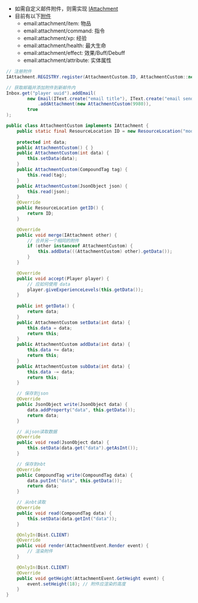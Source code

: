 * 如需自定义邮件附件，则需实现 [IAttachment](https://github.com/SmallJiu/Inbox/blob/1.20.1/src/main/java/cat/jiu/email/api/IAttachment.java)
* 目前有以下[附件](https://github.com/SmallJiu/Inbox/tree/1.20.1/src/main/java/cat/jiu/email/element/attachment)
  * email:attachment/item: 物品
  * email:attachment/command: 指令
  * email:attachment/xp: 经验
  * email:attachment/health: 最大生命
  * email:attachment/effect: 效果/Buff/Debuff
  * email:attachment/attribute: 实体属性

```java
// 注册附件
IAttachment.REGISTRY.register(AttachmentCustom.ID, AttachmentCustom::new, AttachmentCustom::new);

// 获取邮箱并添加附件到新邮件内
Inbox.get("player uuid").addEmail(
        new Email(IText.create("email title"), IText.create("email sender"))
            .addAttachment(new AttachmentCustom(9980)),
        true
);

public class AttachmentCustom implements IAttachment {
    public static final ResourceLocation ID = new ResourceLocation("modid", "email/attachment/custom");
    
    protected int data;
    public AttachmentCustom() { }
    public AttachmentCustom(int data) {
        this.setData(data);
    }
    public AttachmentCustom(CompoundTag tag) {
        this.read(tag);
    }
    public AttachmentCustom(JsonObject json) {
        this.read(json);
    }
    @Override
    public ResourceLocation getID() {
        return ID;
    }

    @Override
    public void merge(IAttachment other) {
        // 合并另一个相同的附件
        if (other instanceof AttachmentCustom) {
            this.addData(((AttachmentCustom) other).getData());
        }
    }

    @Override
    public void accept(Player player) {
        // 应如何使用 data
        player.giveExperienceLevels(this.getData());
    }
    
    public int getData() {
        return data;
    }
    public AttachmentCustom setData(int data) {
        this.data = data;
        return this;
    }
    public AttachmentCustom addData(int data) {
        this.data += data;
        return this;
    }
    public AttachmentCustom subData(int data) {
        this.data -= data;
        return this;
    }

    // 保存到json
    @Override
    public JsonObject write(JsonObject data) {
        data.addProperty("data", this.getData());
        return data;
    }

    // 从json读取数据
    @Override
    public void read(JsonObject data) {
        this.setData(data.get("data").getAsInt());
    }

    // 保存到nbt
    @Override
    public CompoundTag write(CompoundTag data) {
        data.putInt("data", this.getData());
        return data;
    }

    // 从nbt读取
    @Override
    public void read(CompoundTag data) {
        this.setData(data.getInt("data"));
    }

    @OnlyIn(Dist.CLIENT)
    @Override
    public void render(AttachmentEvent.Render event) {
        // 渲染附件
    }

    @OnlyIn(Dist.CLIENT)
    @Override
    public void getHeight(AttachmentEvent.GetHeight event) {
        event.setHeight(18); // 附件应渲染的高度
    }
}
```